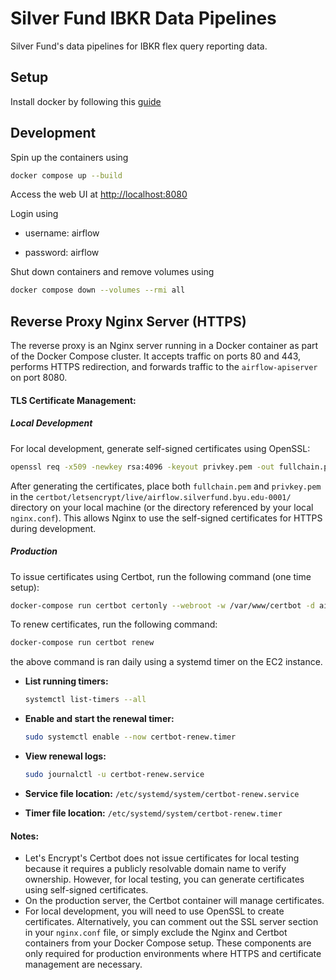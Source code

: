 # Silver Fund IBKR Data Pipelines

Silver Fund's data pipelines for IBKR flex query reporting data.

## Setup

Install docker by following this [guide](https://docs.docker.com/desktop/setup/install/mac-install/)

## Development

Spin up the containers using

```bash
docker compose up --build
```

Access the web UI at
[http://localhost:8080](http://localhost:8080)

Login using

- username: airflow

- password: airflow

Shut down containers and remove volumes using

```bash
docker compose down --volumes --rmi all
```

## Reverse Proxy Nginx Server (HTTPS)

The reverse proxy is an Nginx server running in a Docker container as part of the Docker Compose cluster. It accepts traffic on ports 80 and 443, performs HTTPS redirection, and forwards traffic to the `airflow-apiserver` on port 8080.

#### TLS Certificate Management:

##### Local Development

For local development, generate self-signed certificates using OpenSSL:

```bash
openssl req -x509 -newkey rsa:4096 -keyout privkey.pem -out fullchain.pem -days 365 -nodes -subj "/C=US/ST=Utah/L=Provo/O=SilverFund/CN=localhost"
```

After generating the certificates, place both `fullchain.pem` and `privkey.pem` in the `certbot/letsencrypt/live/airflow.silverfund.byu.edu-0001/` directory on your local machine (or the directory referenced by your local `nginx.conf`). This allows Nginx to use the self-signed certificates for HTTPS during development.

##### Production

To issue certificates using Certbot, run the following command (one time setup):

```bash
docker-compose run certbot certonly --webroot -w /var/www/certbot -d airflow.silverfund.byu.edu
```

To renew certificates, run the following command:

```bash
docker-compose run certbot renew
```

the above command is ran daily using a systemd timer on the EC2 instance.

- **List running timers:**
  ```bash
  systemctl list-timers --all
  ```
- **Enable and start the renewal timer:**
  ```bash
  sudo systemctl enable --now certbot-renew.timer
  ```
- **View renewal logs:**

  ```bash
  sudo journalctl -u certbot-renew.service
  ```

- **Service file location:** `/etc/systemd/system/certbot-renew.service`
- **Timer file location:** `/etc/systemd/system/certbot-renew.timer`

#### Notes:

- Let's Encrypt's Certbot does not issue certificates for local testing because it requires a publicly resolvable domain name to verify ownership. However, for local testing, you can generate certificates using self-signed certificates.
- On the production server, the Certbot container will manage certificates.
- For local development, you will need to use OpenSSL to create certificates. Alternatively, you can comment out the SSL server section in your `nginx.conf` file, or simply exclude the Nginx and Certbot containers from your Docker Compose setup. These components are only required for production environments where HTTPS and certificate management are necessary.
